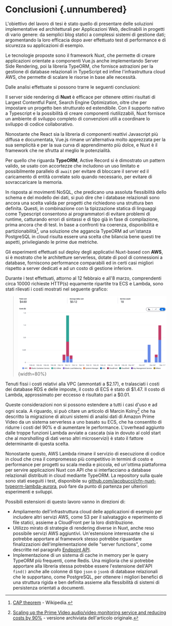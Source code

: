 # Conclusioni {.unnumbered}

L'obiettivo del lavoro di tesi è stato quello di presentare delle soluzioni implementative ed architetturali per Applicazioni Web, declinabili in progetti di vario genere: da semplici blog statici a complessi sistemi di gestione dati; argomentando la loro efficacia dopo aver effettuato test di performance e di sicurezza su applicazioni di esempio.

Le tecnologie proposte sono il framework Nuxt, che permette di creare applicazioni orientate a componenti Vue.js anche implementando Server Side Rendering, poi la libreria TypeORM, che fornisce astrazioni per la gestione di database relazionali in TypeScript ed infine l'infrastruttura cloud AWS, che permette di scalare le risorse in base alle necessità.

Dalle analisi effettuate si possono trarre le seguenti conclusioni:

Il server side rendering di **Nuxt** è efficace per ottenere ottimi risultati di Largest Contentful Paint, Search Engine Optimization, oltre che per impostare un progetto ben strutturato ed estendibile. Con il supporto nativo a Typescript e la possibilità di creare componenti riutilizzabili, Nuxt fornisce un ambiente di sviluppo completo di convenzioni utili a coordinare lo sviluppo di codice collaborativo.

Nonostante che React sia la libreria di componenti reattivi Javascript più diffusa e documentata, Vue.js rimane un'alternativa molto apprezzata per la sua semplicità e per la sua curva di apprendimento più dolce, e Nuxt è il framework che ne sfrutta al meglio le potenzialità.

Per quello che riguarda **TypeORM**, Active Record si è dimostrato un pattern valido, se usato con accortezze che includono un uso limitato e possibilmente parallelo di `await` per evitare di bloccare il server ed il caricamento di entità correlate solo quando necessario, per evitare di sovraccaricare la memoria.

In risposta ai movimenti NoSQL, che predicano una assoluta flessibilità dello schema e del modello dei dati, si può dire che i database relazionali sono ancora una scelta valida per progetti che richiedono una struttura ben definita. Questi, in combinazione con la tipizzazione statica di linguaggi come Typescript consentono ai programmatori di evitare problemi di runtime, catturando errori di sintassi e di tipo già in fase di compilazione, prima ancora che di test. In base a confronti tra coerenza, disponibilità e partizionabilità[^cap], una soluzione che aggancia TypeORM ad un'istanza PostgreSQL in cloud risulta essere una scelta che bilancia bene questi tre aspetti, privilegiando le prime due metriche.

[^cap]: [CAP theorem](https://en.wikipedia.org/wiki/CAP_theorem) - Wikipedia.

Gli esperimenti effettuati sul deploy degli applicativi Nuxt-based con **AWS**, si è mostrato che le architetture serverless, dotate di pool di connessioni a database, forniscono performance comparabili ed in certi casi migliori rispetto a server dedicati e ad un costo di gestione inferiore.

Durante i test effettuati, attorno al 12 febbraio e all'8 marzo, comprendenti circa 10000 richieste HTTP(s) equamente ripartite tra ECS e Lambda, sono stati rilevati i costi mostrati nel seguente grafico:

> ![](./res/costi_aws.png){width=80%}

Tenuti fissi i costi relativi alla VPC (ammontati a $2.17), e tralasciati i costi dei database RDS e delle imposte, il costo di ECS è stato di $1.47. Il costo di Lambda, approssimato per eccesso è risultato pari a $0.01.

Queste considerazioni non si possono estendere a tutti i casi d'uso e ad ogni scala. A riguardo, si può citare un articolo di Marcin Kolny[^lambda-to-ecs] che ha descritto la migrazione di alcuni sistemi di analisi dati di Amazon Prime Video da un sistema serverless a uno basato su ECS, che ha consentito di ridurre i costi del 90% e di aumentare le performance. L'overhead aggiunto dalle troppe funzioni Lambda avviate a cascata (sia in dovuto al cold start che al _marshalling_ di dati verso altri microservizi) è stato il fattore determinante di questa scelta.

[^lambda-to-ecs]: [Scaling up the Prime Video audio/video monitoring service and reducing costs by 90%](https://web.archive.org/web/20240717095641/www.primevideotech.com/video-streaming/scaling-up-the-prime-video-audio-video-monitoring-service-and-reducing-costs-by-90) - versione archiviata dell'articolo originale.

Nonostante questo, AWS Lambda rimane il servizio di esecuzione di codice in cloud che crea il compromesso più competitivo in termini di costo e performance per progetti su scala media e piccola, ed un'ottima piattaforma per servire applicazioni Nuxt con API che si interfacciano a database relazionali distribuiti in cloud mediante TypeORM. La repository sulla quale sono stati eseguiti i test, disponibile su [github.com/iacobucci/cfn-nuxt-typeorm-lambda-aurora](https://github.com/iacobucci/cfn-nuxt-typeorm-lambda-aurora), può fare da punto di partenza per ulteriori esperimenti e sviluppi.

Possibili estensioni di questo lavoro vanno in direzioni di:

-   Ampliamento dell'infrastruttura cloud delle applicazioni di esempio per includere altri servizi AWS, come S3 per il salvataggio e reperimento di file statici, assieme a CloudFront per la loro distribuzione.
-   Utilizzo mirato di strategie di rendering diverse in Nuxt, anche reso possibile servizi AWS aggiuntivi. Un'estensione interessante che si potrebbe apportare al framework stesso potrebbe riguardare finalizzazioni dell'implementazione delle "server functions", come descritte nel paragrafo [Endpoint API](#endpoint-api).
-   Implementazione di un sistema di cache in memory per le query TypeORM più frequenti, come Redis. Una miglioria che si potrebbe apportare alla libreria stessa potrebbe essere l'estensione dell'API `find()` anche alle colonne di tipo `json` o `jsonb` di database relazionali che le supportano, come PostgreSQL, per ottenere i migliori benefici di una struttura rigida e ben definita assieme alla flessibilità di sistemi di persistenza orientati a documenti.
